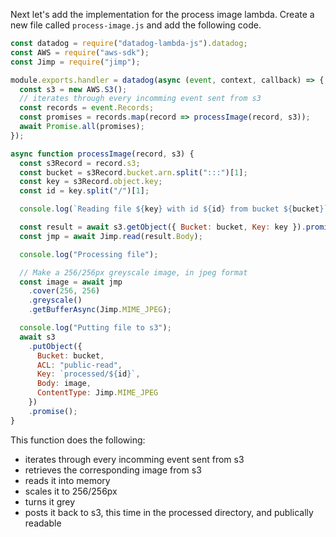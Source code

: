 Next let's add the implementation for the process image lambda. Create a new file called
`process-image.js` and add the following code.

```js
const datadog = require("datadog-lambda-js").datadog;
const AWS = require("aws-sdk");
const Jimp = require("jimp");

module.exports.handler = datadog(async (event, context, callback) => {
  const s3 = new AWS.S3();
  // iterates through every incomming event sent from s3
  const records = event.Records;
  const promises = records.map(record => processImage(record, s3));
  await Promise.all(promises);
});

async function processImage(record, s3) {
  const s3Record = record.s3;
  const bucket = s3Record.bucket.arn.split(":::")[1];
  const key = s3Record.object.key;
  const id = key.split("/")[1];

  console.log(`Reading file ${key} with id ${id} from bucket ${bucket}`);

  const result = await s3.getObject({ Bucket: bucket, Key: key }).promise();
  const jmp = await Jimp.read(result.Body);

  console.log("Processing file");

  // Make a 256/256px greyscale image, in jpeg format
  const image = await jmp
    .cover(256, 256)
    .greyscale()
    .getBufferAsync(Jimp.MIME_JPEG);

  console.log("Putting file to s3");
  await s3
    .putObject({
      Bucket: bucket,
      ACL: "public-read",
      Key: `processed/${id}`,
      Body: image,
      ContentType: Jimp.MIME_JPEG
    })
    .promise();
}
```

This function does the following:

- iterates through every incomming event sent from s3
- retrieves the corresponding image from s3
- reads it into memory
- scales it to 256/256px
- turns it grey
- posts it back to s3, this time in the processed directory, and publically readable

